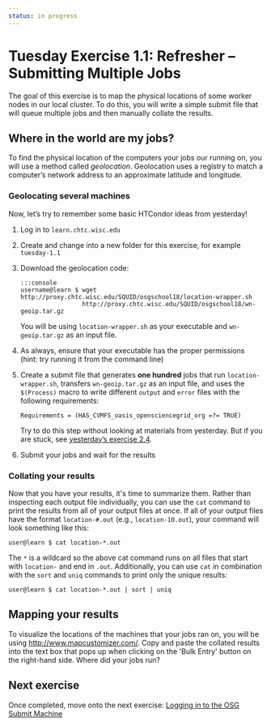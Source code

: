 ```yaml
---
status: in progress
---
```


Tuesday Exercise 1.1: Refresher – Submitting Multiple Jobs
==========================================================

The goal of this exercise is to map the physical locations of some worker nodes in our local cluster.
To do this, you will write a simple submit file that will queue multiple jobs and then manually collate the results.

Where in the world are my jobs?
-------------------------------

To find the physical location of the computers your jobs our running on, you will use a method called *geolocation*.
Geolocation uses a registry to match a computer’s network address to an approximate latitude and longitude.

### Geolocating several machines

Now, let’s try to remember some basic HTCondor ideas from yesterday!

1.  Log in to `learn.chtc.wisc.edu`
1.  Create and change into a new folder for this exercise, for example `tuesday-1.1`
1.  Download the geolocation code:

        :::console
        username@learn $ wget http://proxy.chtc.wisc.edu/SQUID/osgschool18/location-wrapper.sh
                         http://proxy.chtc.wisc.edu/SQUID/osgschool18/wn-geoip.tar.gz

    You will be using `location-wrapper.sh` as your executable and `wn-geoip.tar.gz` as an input file.

1.  As always, ensure that your executable has the proper permissions (hint: try running it from the command line)
1.  Create a submit file that generates **one hundred** jobs that run `location-wrapper.sh`, transfers `wn-geoip.tar.gz`
    as an input file, and uses the `$(Process)` macro to write different `output` and `error` files with the following
    requirements:

        Requirements = (HAS_CVMFS_oasis_opensciencegrid_org =?= TRUE)

    Try to do this step without looking at materials from yesterday.
    But if you are stuck, see [yesterday’s exercise 2.4](/materials/day1/part2-ex2-queue-n.md).

1.  Submit your jobs and wait for the results

### Collating your results

Now that you have your results, it's time to summarize them.
Rather than inspecting each output file individually, you can use the `cat` command to print the results from all of
your output files at once.
If all of your output files have the format `location-#.out` (e.g., `location-10.out`), your command will look something
like this:

``` console
user@learn $ cat location-*.out
```

The `*` is a wildcard so the above cat command runs on all files that start with `location-` and end in `.out`.
Additionally, you can use `cat` in combination with the `sort` and `uniq` commands to print only the unique results:

``` console
user@learn $ cat location-*.out | sort | uniq
```

Mapping your results
--------------------

To visualize the locations of the machines that your jobs ran on, you will be using <http://www.mapcustomizer.com/>.
Copy and paste the collated results into the text box that pops up when clicking on the 'Bulk Entry' button on the
right-hand side.
Where did your jobs run?

Next exercise
-------------

Once completed, move onto the next exercise: [Logging in to the OSG Submit Machine](/materials/day2/part1-ex2-login-scp.md)

